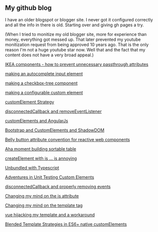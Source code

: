 ## My github blog

I have an older blogspot or blogger site. I never got it configured correctly and all the info in there is old. Starting over and giving gh pages a try.

(When I tried to monitize my old blogger site, more for experience than money, everything got messed up.  That later prevented my youtube monitization request from being approved 10 years ago.  That is the only reason I'm not a huge youtube star now.  Well that and the fact that my content does not have a very broad appeal.)

[IKEA components - how to prevent unnecessary passthrough attributes](ikea_components.md)

[making an autocomplete input element](chatGPT_customElement_input_with_autocomplete.md)

[making a checkbox-tree component](checkbox-tree-component.md)

[making a configurable custom element](making-a-configurable-custom-element.md)

[customElement Strategy](custom-element-overarching-strategy.md)

[disconnectedCallback and removeEventListener](cleaningUpEvents.md)

[customElements and AngularJs](customElements.md)

[Bootstrap and CustomElements and ShadowDOM](bootstrapAndCustomElements.md)

[Belly button attribute convention for reactive web components](belly-button-attributes.md)

[Aha moment building sortable table](SortableTableCustomElement.md)

[createElement with is ... is annoying](CreateElementIsAnnoying.md)

[Unbundled with Typescript](unbundledWithTypescript.md)

[Adventures in Unit Testing Custom Elements](unit-testing-custom-elements.md)

[disconnectedCallback and properly removing events](disconnectedCallback_and_removeEvents.md)

[Changing my mind on the is attribute](changing-my-mind-on-is.md)

[Changing my mind on the template tag](template-tag-vs-template-literals.md)

[vue hijacking my template and a workaround](custom-elements-template-and-vue.md)

[Blended Template Strategies in ES6+ native customElements](blended_template_strategies.md)
